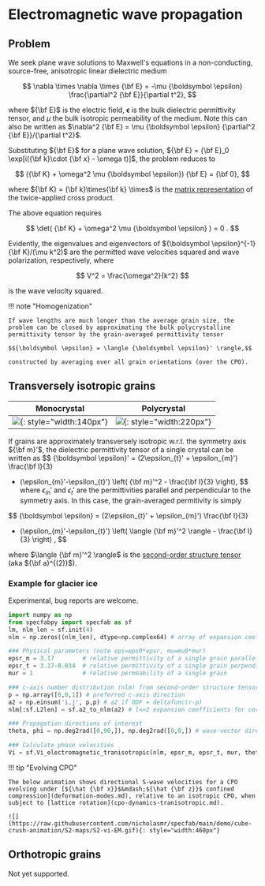 # Electromagnetic wave propagation

## Problem

We seek plane wave solutions to Maxwell's equations in a non-conducting, source-free, anisotropic linear dielectric medium

$$
\nabla \times \nabla \times {\bf E} = -\mu {\boldsymbol \epsilon} \frac{\partial^2 {\bf E}}{\partial t^2},
$$

where ${\bf E}$ is the electric field, ${\boldsymbol \epsilon}$ is the bulk dielectric permittivity tensor, and $\mu$ the bulk isotropic permeability of the medium.
Note this can also be written as $\nabla^2 {\bf E} = \mu {\boldsymbol \epsilon} {\partial^2 {\bf E}}/{\partial t^2}$.

Substituting ${\bf E}$ for a plane wave solution, ${\bf E} = {\bf E}_0 \exp[i({\bf k}\cdot {\bf x} - \omega t)]$, the problem reduces to

$$
({\bf K} + \omega^2 \mu {\boldsymbol \epsilon}) {\bf E} = {\bf 0},
$$

where ${\bf K} = {\bf k}\times{\bf k} \times$ is the [matrix representation](https://en.wikipedia.org/wiki/Cross_product#Alternative_ways_to_compute) of the twice-applied cross product.

The above equation requires 

$$
\det( {\bf K} + \omega^2 \mu {\boldsymbol \epsilon} ) = 0
.
$$
<!--{\boldsymbol \epsilon}^{-1} \frac{\hat{{\bf k}}^2}{\mu} {\bf E} = \frac{\omega^2}{k^2} {\bf E} -->

Evidently, the eigenvalues and eigenvectors of ${\boldsymbol \epsilon}^{-1} {\bf K}/(\mu k^2)$ are the permitted wave velocities squared and wave polarization, respectively, where

$$
V^2 = \frac{\omega^2}{k^2}
$$

is the wave velocity squared.

!!! note "Homogenization"

    If wave lengths are much longer than the average grain size, the problem can be closed by approximating the bulk polycrystalline permittivity tensor by the grain-averaged permittivity tensor

    $${\boldsymbol \epsilon} = \langle {\boldsymbol \epsilon}' \rangle,$$
    
    constructed by averaging over all grain orientations (over the CPO).

## Transversely isotropic grains

| Monocrystal | Polycrystal |
| :-: | :-: |
| ![](https://raw.githubusercontent.com/nicholasmr/specfab/main/images/tranisotropic/tranisotropic-electromagnetic-monocrystal.png){: style="width:140px"} | ![](https://raw.githubusercontent.com/nicholasmr/specfab/main/images/tranisotropic/polycrystal.png){: style="width:220px"} |


If grains are approximately transversely isotropic w.r.t. the symmetry axis ${\bf m}'$, the dielectric permittivity tensor of a single crystal can be written as
$$
{\boldsymbol \epsilon}' =  (2\epsilon_{t}' + \epsilon_{m}') \frac{\bf I}{3}
+ (\epsilon_{m}'-\epsilon_{t}') \left( {\bf m}'^2 - \frac{\bf I}{3} \right),
$$
where $\epsilon_{m}'$ and $\epsilon_{t}'$ are the permittivities parallel and perpendicular to the symmetry axis.
In this case, the grain-averaged permitivity is simply 

$$
{\boldsymbol \epsilon} = (2\epsilon_{t}' + \epsilon_{m}') \frac{\bf I}{3}
+ (\epsilon_{m}'-\epsilon_{t}') \left( \langle {\bf m}'^2 \rangle - \frac{\bf I}{3} \right)
,
$$

where $\langle {\bf m}'^2 \rangle$ is the [second-order structure tensor](cpo-structuretensors.md) (aka ${\bf a}^{(2)}$).

### Example for glacier ice

Experimental, bug reports are welcome.


```python
import numpy as np
from specfabpy import specfab as sf
lm, nlm_len = sf.init(4)
nlm = np.zeros((nlm_len), dtype=np.complex64) # array of expansion coefficients

### Physical parameters (note eps=eps0*epsr, mu=mu0*mur)
epsr_m = 3.17        # relative permittivity of a single grain parallel to symmetry axis (c) 
epsr_t = 3.17-0.034  # relative permittivity of a single grain perpendicular to symmetry axis (a)
mur = 1              # relative permeability of a single grain

### c-axis number distribution (nlm) from second-order structure tensor (a2)
p = np.array([0,0,1]) # preferred c-axis direction
a2 = np.einsum('i,j', p,p) # a2 if ODF = deltafunc(r-p) 
nlm[:sf.L2len] = sf.a2_to_nlm(a2) # l<=2 expansion coefficients for corresponding normalized ODF

### Propagation directions of interest
theta, phi = np.deg2rad([0,90,]), np.deg2rad([0,0,]) # wave-vector directions (theta is colatitude, phi is longitude)

### Calculate phase velocities
Vi = sf.Vi_electromagnetic_tranisotropic(nlm, epsr_m, epsr_t, mur, theta,phi) # fast and slow phase velocities are V_S1=vi[0,:], V_S2=vi[1,:]
```

!!! tip "Evolving CPO"

    The below animation shows directional S-wave velocities for a CPO evolving under [${\hat {\bf x}}$&mdash;${\hat {\bf z}}$ confined compression](deformation-modes.md), relative to an isotropic CPO, when subject to [lattice rotation](cpo-dynamics-tranisotropic.md).

    ![](https://raw.githubusercontent.com/nicholasmr/specfab/main/demo/cube-crush-animation/S2-maps/S2-vi-EM.gif){: style="width:460px"}



## Orthotropic grains

Not yet supported.
